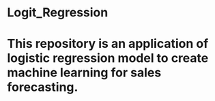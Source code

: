 # Logit_Regression

# This repository is an application of logistic regression model to create machine learning for sales forecasting.
